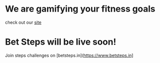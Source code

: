 
# We are gamifying your fitness goals

check out our [site](https://betweight.in)

# Bet Steps will be live soon!

Join steps challenges  on [betsteps.in](https://www.betsteps.in]
